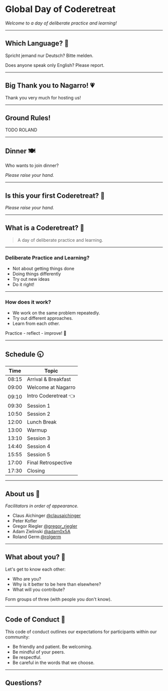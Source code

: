 # Global Day of Coderetreat

*Welcome to a day of deliberate practice and learning!*

---

## Which Language? 💬

Spricht jemand nur Deutsch? Bitte melden.

Does anyone speak only English? Please report.

---

## Big Thank you to Nagarro! 💗

Thank you very much for hosting us!

---

## Ground Rules!

TODO ROLAND

---

## Dinner 🍽️

Who wants to join dinner?

*Please raise your hand.*

---

## Is this your first Coderetreat? 🥇

*Please raise your hand.*

---

## What is a Coderetreat? 🤔

> A day of deliberate practice and learning.

---

### Deliberate Practice and Learning?

- Not about getting things done
- Doing things differently
- Try out new ideas
- Do it right!

---

### How does it work?

- We work on the same problem repeatedly.
- Try out different approaches.
- Learn from each other.

Practice - reflect - improve! 🥳

---

## Schedule 🕤

| Time  | Topic  |
|-------|--------|
| 08:15 | Arrival & Breakfast |
| 09:00 | Welcome at Nagarro |
| 09:10 | Intro Coderetreat 👈 |
| 09:30 | Session 1 |
| 10:50 | Session 2 | 
| 12:00 | Lunch Break |
| 13:00 | Warmup |
| 13:10 | Session 3  |
| 14:40 | Session 4 |
| 15:55 | Session 5 |
| 17:00 | Final Retrospective
| 17:30 | Closing |

---

## About us 👋

*Facilitators in order of appearance.*

* Claus Aichinger [@clausaichinger](https://twitter.com/ClausAichinger)  
* Peter Kofler
* Gregor Riegler [@gregor_riegler](https://twitter.com/gregor_riegler)  
* Adam Zielinski [@adam0x5A](https://twitter.com/adam0x5A)  
* Roland Germ [@rolgerm](https://twitter.com/rolgerm)  

---

## What about you? 💐

Let's get to know each other:

* Who are you?
* Why is it better to be here than elsewhere?
* What will you contribute?

Form groups of three (with people you don't know).

---

## Code of Conduct 🤝

This code of conduct outlines our expectations for participants within our community:

* Be friendly and patient. Be welcoming.
* Be mindful of your peers.
* Be respectful.
* Be careful in the words that we choose.

---

## Questions?